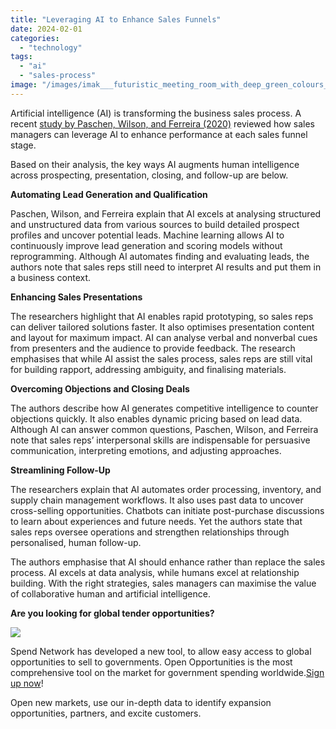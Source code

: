 ```yaml
---
title: "Leveraging AI to Enhance Sales Funnels"
date: 2024-02-01
categories: 
  - "technology"
tags: 
  - "ai"
  - "sales-process"
image: "/images/imak___futuristic_meeting_room_with_deep_green_colours_element__c30630fe-7bb5-4d5f-8da5-899b1830b2fc.png"
---
```


Artificial intelligence (AI) is transforming the business sales process. A recent [study by Paschen, Wilson, and Ferreira (2020)](https://www.sciencedirect.com/science/article/pii/S0007681320300033) reviewed how sales managers can leverage AI to enhance performance at each sales funnel stage.

Based on their analysis, the key ways AI augments human intelligence across prospecting, presentation, closing, and follow-up are below.

**Automating Lead Generation and Qualification**

Paschen, Wilson, and Ferreira explain that AI excels at analysing structured and unstructured data from various sources to build detailed prospect profiles and uncover potential leads. Machine learning allows AI to continuously improve lead generation and scoring models without reprogramming. Although AI automates finding and evaluating leads, the authors note that sales reps still need to interpret AI results and put them in a business context.

**Enhancing Sales Presentations**

The researchers highlight that AI enables rapid prototyping, so sales reps can deliver tailored solutions faster. It also optimises presentation content and layout for maximum impact. AI can analyse verbal and nonverbal cues from presenters and the audience to provide feedback. The research emphasises that while AI assist the sales process, sales reps are still vital for building rapport, addressing ambiguity, and finalising materials.

**Overcoming Objections and Closing Deals**

The authors describe how AI generates competitive intelligence to counter objections quickly. It also enables dynamic pricing based on lead data. Although AI can answer common questions, Paschen, Wilson, and Ferreira note that sales reps’ interpersonal skills are indispensable for persuasive communication, interpreting emotions, and adjusting approaches.

**Streamlining Follow-Up**

The researchers explain that AI automates order processing, inventory, and supply chain management workflows. It also uses past data to uncover cross-selling opportunities. Chatbots can initiate post-purchase discussions to learn about experiences and future needs. Yet the authors state that sales reps oversee operations and strengthen relationships through personalised, human follow-up.

The authors emphasise that AI should enhance rather than replace the sales process. AI excels at data analysis, while humans excel at relationship building. With the right strategies, sales managers can maximise the value of collaborative human and artificial intelligence.

**Are you looking for global tender opportunities?**

![](/images/giphy.gif)

Spend Network has developed a new tool, to allow easy access to global opportunities to sell to governments. Open Opportunities is the most comprehensive tool on the market for government spending worldwide.[Sign up now](https://www.openopportunities.co/early-access/)!

Open new markets, use our in-depth data to identify expansion opportunities, partners, and excite customers.

